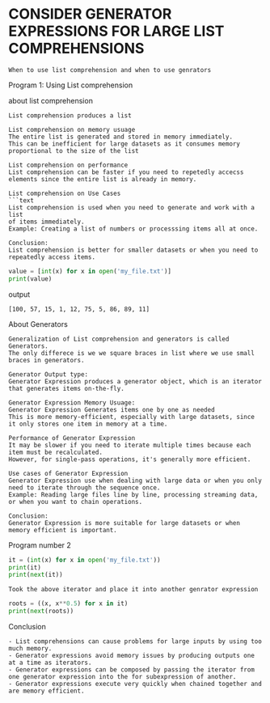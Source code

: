 # CONSIDER GENERATOR EXPRESSIONS FOR LARGE LIST COMPREHENSIONS 
```text
When to use list comprehension and when to use genrators
```
Program 1: Using List comprehension

about list comprehension
```text
List comprehension produces a list

List comprehension on memory usuage
The entire list is generated and stored in memory immediately.
This can be inefficient for large datasets as it consumes memory
proportional to the size of the list

List comprehension on performance
List comprehension can be faster if you need to repetedly accecss
elements since the entire list is already in memory.

List comprehension on Use Cases
```text
List comprehension is used when you need to generate and work with a list
of items immediately.
Example: Creating a list of numbers or processsing items all at once.

Conclusion:
List comprehension is better for smaller datasets or when you need to repeatedly access items.
```

```python
value = [int(x) for x in open('my_file.txt')]
print(value)
```
output
```text
[100, 57, 15, 1, 12, 75, 5, 86, 89, 11]
```
About Generators
```text
Generalization of List comprehension and generators is called Generators.
The only differece is we we square braces in list where we use small braces in generators.

Generator Output type:
Generator Expression produces a generator object, which is an iterator that generates items on-the-fly.

Generator Expression Memory Usuage:
Generator Expression Generates items one by one as needed
This is more memory-efficient, especially with large datasets, since it only stores one item in memory at a time.

Performance of Generator Expression
It may be slower if you need to iterate multiple times because each item must be recalculated.
However, for single-pass operations, it's generally more efficient.

Use cases of Generator Expression
Generator Expression use when dealing with large data or when you only need to iterate through the sequence once.
Example: Reading large files line by line, processing streaming data, or when you want to chain operations.

Conclusion:
Generator Expression is more suitable for large datasets or when memory efficient is important.
```
Program number 2
```python
it = (int(x) for x in open('my_file.txt'))
print(it)
print(next(it))
```
```text
Took the above iterator and place it into another genrator expression
```
```python
roots = ((x, x**0.5) for x in it)
print(next(roots))
```


Conclusion
```text
- List comprehensions can cause problems for large inputs by using too much memory.
- Generator expressions avoid memory issues by producing outputs one at a time as iterators.
- Generator expressions can be composed by passing the iterator from one generator expression into the for subexpression of another.
- Generator expressions execute very quickly when chained together and are memory efficient.
```
